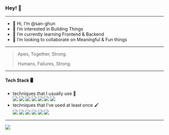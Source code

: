 ### Hey! 👋

---

- 👋 Hi, I’m @san-ghun
- 👀 I’m interested in Building Things
- 🌱 I’m currently learning Frontend & Backend
- 💞️ I’m looking to collaborate on Meaningful & Fun things
<!-- - 📫 How to reach me ... -->

<!---
san-ghun/san-ghun is a ✨ special ✨ repository because its `README.md` (this file) appears on your GitHub profile.
You can click the Preview link to take a look at your changes.
--->

---

> Apes, Together, Strong.
> 
> Humans, Failures, Strong.

---

<!-- #### My Career

- 🏢 2021.06 ~ 2021.08 Worked for [HumanITsolution](http://www.hmit.kr/Hmit/info)
  - Worked as an iOS Developer
  - Participated in iOS project [Visit Mokpo](https://apps.apple.com/us/app/visit-mokpo/id1581937408)
- 🏢 2019.10 ~ 2020.12 Worked for [KM Healthcare Corp.](http://www.kmhealthcare.co.kr/company/dowoo.php)
  - Worked in the IT department, Manager & Developer
  - Ran a Company Business Automations project
  - Participated in a Company Collaboration Tools project
- 🏢 2019.07 ~ 2019.09 Worked for [Ars Praxia](https://www.arspraxia.com) 
  - Worked in the Consulting department, Researcher & Developer
  - Participated in the Sports asset evaluation for the first half of 2019, TBWA & Adidas
  - Participated in the Semantic data analysis of Korean university communities
- 🏢 2017.08 ~ 2017.12 Worked for [Fast campus](https://fastcampus.co.kr/info/about)
  - Worked in Python Data Science School, Manager

--- -->

#### Tech Stack 🖥

- techniques that I usually use 🍎 <br>
 <img src="https://img.shields.io/badge/iOS-000000?style=flat-square&logoColor=white"/> <img src="https://img.shields.io/badge/Swift-FA7343?style=flat-square&logoColor=white"/> <img src="https://img.shields.io/badge/Git-F05032?style=flat-square&logoColor=white"/> <img src="https://img.shields.io/badge/GitHub-181717?style=flat-square&logoColor=white"/> <img src="https://img.shields.io/badge/JSON-000000?style=flat-square&logoColor=white"/> <img src="https://img.shields.io/badge/Firebase-FFCA28?style=flat-square&logoColor=white"/> <img src="https://img.shields.io/badge/-CoreData-blue?style=flat-square&logoColor=white"/> 
- techniques that I've used at least once 🖌 <br>
<img src="https://img.shields.io/badge/Python-FFCA28?style=flat-square&logoColor=white"/> <img src="https://img.shields.io/badge/JavaScript-F7DF1E?style=flat-square&logoColor=white"/> <img src="https://img.shields.io/badge/PostgreSQL-336791?style=flat-square&logoColor=white"/> <img src="https://img.shields.io/badge/MongoDB-green?style=flat-square&logoColor=white"/> <img src="https://img.shields.io/badge/AWS-4479A1?style=flat-square&logoColor=white"/> <img src="https://img.shields.io/badge/Docker-blue?style=flat-square&logoColor=white"/>

---

<!-- #### Know Me 💡

- Post my studies steadily on blog 📝 <br>
<a href="https://green1229.tistory.com"><img src="https://img.shields.io/badge/Tech%20Blog-11B48A?style=flat-square&logo=Vimeo&logoColor=white&link=https://green1229.tistory.com"/></a>
- Post daily my new knowledge and activities 📖 <br>
[![TIL Blog Badge](http://img.shields.io/badge/-Today%20I%20Learned-181717?style=flat-square&logo=github&link=https://github.com/GREENOVER/Today-I-Learned/)](https://github.com/GREENOVER/Today-I-Learned)
- Contact through online ✉️ <br>
<a href="mailto:humains29@gmail.com"><img src="https://img.shields.io/badge/Gmail-d14836?style=flat-square&logo=Gmail&logoColor=white&link=humains29@gmail.com"/></a>
- Let me Introduce 🙋🏻‍♂️<br>
<a href=https://www.notion.so/iOS-b4fe80a05c014a5295b336ad8aa3b134><img src="https://img.shields.io/badge/Notion-000000?style=flat-square&logoColor=white&link=https://www.notion.so/iOS-b4fe80a05c014a5295b336ad8aa3b134"/></a>


--- -->

<!-- ![Anurag's GitHub stats](https://github-readme-stats.vercel.app/api?username=san-ghun&show_icons=true&include_all_commits=true) -->


![](https://gh-hits.nomadcoders.workers.dev/view?username=san-ghun&cache)
